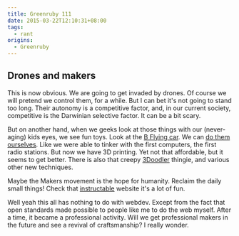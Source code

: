 ```yaml
---
title: Greenruby 111
date: 2015-03-22T12:10:31+08:00
tags:
  - rant
origins:
  - Greenruby
---
```

## Drones and makers

This is now obvious. We are going to get invaded by drones. Of course we will
pretend we control them, for a while. But I can bet it's not going to stand
too long. Their autonomy is a competitive factor, and, in our current society,
competitive is the Darwinian selective factor. It can be a bit scary.

But on another hand, when we geeks look at those things with our (never-aging)
kids eyes, we see fun toys. Look at the [B Flying car][bcar]. We can 
[do them ourselves][diy]. Like we were able to tinker with the first computers, the
first radio stations. But now we have 3D printing. Yet not that affordable,
but it seems to get better. There is also that creepy [3Doodler][3doodler]
thingie, and various other new techniques.

Maybe the Makers movement is the hope for humanity. Reclaim the daily small
things! Check that [instructable][ins] website it's a lot of fun.

Well yeah this all has nothing to do with webdev. Except from the fact that
open standards made possible to people like me to do the web myself. After a
time, it became a professional activity. Will we get professional makers in
the future and see a revival of craftsmanship? I really wonder.

[bcar]:  http://www.bgobeyond.co.uk/
[diy]:   http://diydrones.com/
[ins]:   http://www.instructables.com/
[3doodler]: http://the3doodler.com/
